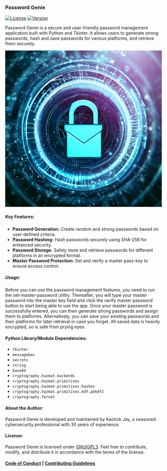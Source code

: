 ### Password Genie
[![License](https://img.shields.io/badge/License-GPL3-blue.svg)](https://opensource.org/licenses/GPL-3.0) [![Version](https://img.shields.io/badge/Version-1.0.12-brightgreen.svg)](https://github.com/kaotickj/password-genie/releases/tag/v1.0.12)

Password Genie is a secure and user-friendly password management application built with Python and Tkinter. It allows users to generate strong passwords, hash and save passwords for various platforms, and retrieve them securely.

![Icon](password-genie.png)

##### Key Features:
- **Password Generation:** Create random and strong passwords based on user-defined criteria.
- **Password Hashing:** Hash passwords securely using SHA-256 for enhanced security.
- **Password Storage:** Safely store and retrieve passwords for different platforms in an encrypted format.
- **Master Password Protection:** Set and verify a master pass-key to ensure access control.

##### Usage:
Before you can use the password management features, you need to run the set-master-password utility. Thereafter, you will type your master password into the master key field and click the verify master password button to start being able to use the app. Once your master password is successfully entered, you can then generate strong passwords and assign them to platforms. Alternatively, you can save your existing passwords and their platforms for later retrieval in case you forget. All saved data is heavily encrypted, so is safe from prying eyes.

#### Python Library/Module Dependencies:
- `tkinter`
- `messagebox`
- `secrets`
- `string`
- `base64`
- `cryptography.hazmat.backends`
- `cryptography.hazmat.primitives`
- `cryptography.hazmat.primitives.hashes`
- `cryptography.hazmat.primitives.kdf.pbkdf2`
- `cryptography.fernet`

#### About the Author:
Password Genie is developed and maintained by Kaotick Jay, a seasoned cybersecurity professional with 30 years of experience. 

#### License:
Password Genie is licensed under [GNU/GPL3](LICENSE). Feel free to contribute, modify, and distribute it in accordance with the terms of the license.

#### [Code of Conduct](CODE_OF_CONDUCT.md) | [Contributing Guidelines](CONTRIBUTING.md)

